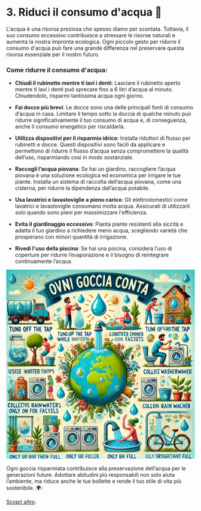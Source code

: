 # 3. **Riduci il consumo d'acqua** 🚿

L'acqua è una risorsa preziosa che spesso diamo per scontata. Tuttavia, il suo consumo eccessivo contribuisce a stressare le risorse naturali e aumenta la nostra impronta ecologica. Ogni piccolo gesto per ridurre il consumo d'acqua può fare una grande differenza nel preservare questa risorsa essenziale per il nostro futuro.

### Come ridurre il consumo d'acqua:

- **Chiudi il rubinetto mentre ti lavi i denti**: Lasciare il rubinetto aperto mentre ti lavi i denti può sprecare fino a 6 litri d’acqua al minuto. Chiudendolo, risparmi tantissima acqua ogni giorno.

- **Fai docce più brevi**: Le docce sono una delle principali fonti di consumo d’acqua in casa. Limitare il tempo sotto la doccia di qualche minuto può ridurre significativamente il tuo consumo di acqua e, di conseguenza, anche il consumo energetico per riscaldarla.

- **Utilizza dispositivi per il risparmio idrico**: Installa riduttori di flusso per rubinetti e docce. Questi dispositivi sono facili da applicare e permettono di ridurre il flusso d’acqua senza compromettere la qualità dell’uso, risparmiando così in modo sostanziale.

- **Raccogli l’acqua piovana**: Se hai un giardino, raccogliere l’acqua piovana è una soluzione ecologica ed economica per irrigare le tue piante. Installa un sistema di raccolta dell’acqua piovana, come una cisterna, per ridurre la dipendenza dall’acqua potabile.

- **Usa lavatrici e lavastoviglie a pieno carico**: Gli elettrodomestici come lavatrici e lavastoviglie consumano molta acqua. Assicurati di utilizzarli solo quando sono pieni per massimizzare l'efficienza.

- **Evita il giardinaggio eccessivo**: Pianta piante resistenti alla siccità e adatta il tuo giardino a richiedere meno acqua, scegliendo varietà che prosperano con minori quantità di irrigazione.

- **Rivedi l'uso della piscina**: Se hai una piscina, considera l’uso di coperture per ridurre l’evaporazione e il bisogno di reintegrare continuamente l’acqua.

![Riduci il consumo d'acqua](../images/step3/riduciAcqua.webp)

Ogni goccia risparmiata contribuisce alla preservazione dell’acqua per le generazioni future. Adottare abitudini più responsabili non solo aiuta l’ambiente, ma riduce anche le tue bollette e rende il tuo stile di vita più sostenibile. 🌍💧

[Scopri altro](https://www.worldwatercouncil.org/).
